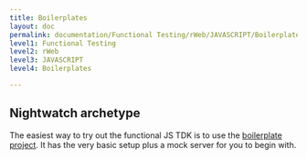```yaml
---
title: Boilerplates
layout: doc
permalink: documentation/Functional Testing/rWeb/JAVASCRIPT/Boilerplates
level1: Functional Testing
level2: rWeb
level3: JAVASCRIPT
level4: Boilerplates

---
```

## Nightwatch archetype

The easiest way to try out the functional JS TDK is to use the [boilerplate project](https://github.com/TestArmada/boilerplate-nightwatch). It has the very basic setup plus a mock server for you to begin with.
